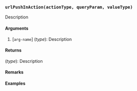 ### `urlPushInAction(actionType, queryParam, valueType)`

Description

#### Arguments

1. [`arg-name`] (*type*): Description

#### Returns

(*type*): Description

#### Remarks


#### Examples
